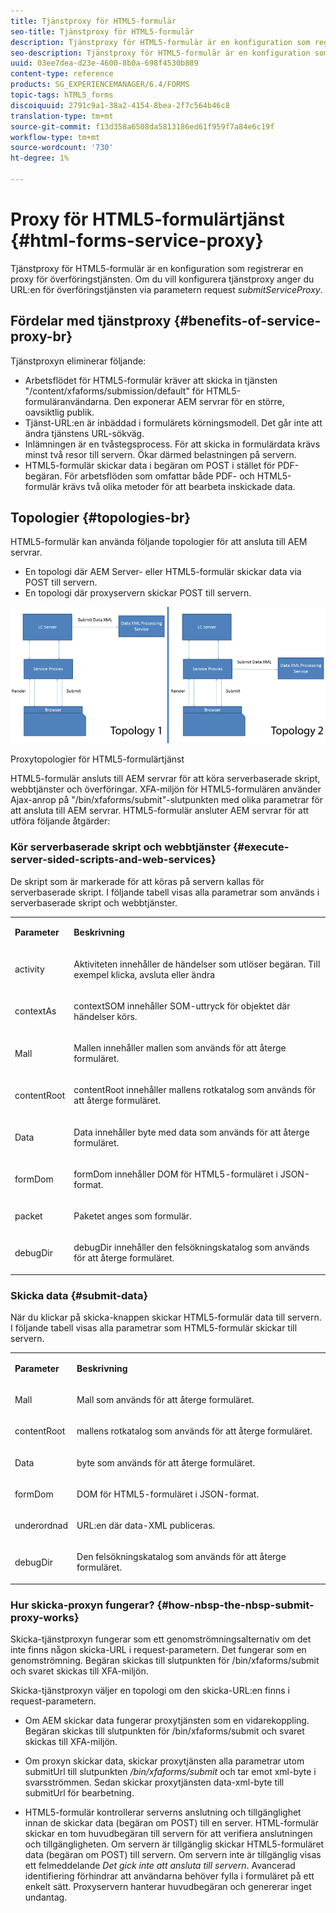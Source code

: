 ```yaml
---
title: Tjänstproxy för HTML5-formulär
seo-title: Tjänstproxy för HTML5-formulär
description: Tjänstproxy för HTML5-formulär är en konfiguration som registrerar en proxy för överföringstjänsten. Om du vill konfigurera tjänstproxy anger du URL:en för överföringstjänsten via parametern submitServiceProxy för begäran.
seo-description: Tjänstproxy för HTML5-formulär är en konfiguration som registrerar en proxy för överföringstjänsten. Om du vill konfigurera tjänstproxy anger du URL:en för överföringstjänsten via parametern submitServiceProxy för begäran.
uuid: 03ee7dea-d23e-4600-8b0a-698f4530b889
content-type: reference
products: SG_EXPERIENCEMANAGER/6.4/FORMS
topic-tags: hTML5_forms
discoiquuid: 2791c9a1-38a2-4154-8bea-2f7c564b46c8
translation-type: tm+mt
source-git-commit: f13d358a6508da5813186ed61f959f7a84e6c19f
workflow-type: tm+mt
source-wordcount: '730'
ht-degree: 1%

---
```



# Proxy för HTML5-formulärtjänst {#html-forms-service-proxy}

Tjänstproxy för HTML5-formulär är en konfiguration som registrerar en proxy för överföringstjänsten. Om du vill konfigurera tjänstproxy anger du URL:en för överföringstjänsten via parametern request *submitServiceProxy*.

## Fördelar med tjänstproxy {#benefits-of-service-proxy-br}

Tjänstproxyn eliminerar följande:

* Arbetsflödet för HTML5-formulär kräver att skicka in tjänsten &quot;/content/xfaforms/submission/default&quot; för HTML5-formuläranvändarna. Den exponerar AEM servrar för en större, oavsiktlig publik.
* Tjänst-URL:en är inbäddad i formulärets körningsmodell. Det går inte att ändra tjänstens URL-sökväg.
* Inlämningen är en tvåstegsprocess. För att skicka in formulärdata krävs minst två resor till servern. Ökar därmed belastningen på servern.
* HTML5-formulär skickar data i begäran om POST i stället för PDF-begäran. För arbetsflöden som omfattar både PDF- och HTML5-formulär krävs två olika metoder för att bearbeta inskickade data.

## Topologier {#topologies-br}

HTML5-formulär kan använda följande topologier för att ansluta till AEM servrar.

* En topologi där AEM Server- eller HTML5-formulär skickar data via POST till servern.
* En topologi där proxyservern skickar POST till servern.

![Proxytopologier för HTML5-formulärtjänst](assets/topology.png)

Proxytopologier för HTML5-formulärtjänst

HTML5-formulär ansluts till AEM servrar för att köra serverbaserade skript, webbtjänster och överföringar. XFA-miljön för HTML5-formulären använder Ajax-anrop på &quot;/bin/xfaforms/submit&quot;-slutpunkten med olika parametrar för att ansluta till AEM servrar. HTML5-formulär ansluter AEM servrar för att utföra följande åtgärder:

### Kör serverbaserade skript och webbtjänster {#execute-server-sided-scripts-and-web-services}

De skript som är markerade för att köras på servern kallas för serverbaserade skript. I följande tabell visas alla parametrar som används i serverbaserade skript och webbtjänster.

<table> 
 <tbody> 
  <tr> 
   <td><p><strong>Parameter</strong></p> </td> 
   <td><p><strong>Beskrivning</strong></p> </td> 
  </tr> 
  <tr> 
   <td><p>activity</p> </td> 
   <td><p>Aktiviteten innehåller de händelser som utlöser begäran. Till exempel klicka, avsluta eller ändra</p> </td> 
  </tr> 
  <tr> 
   <td><p>contextAs</p> </td> 
   <td><p>contextSOM innehåller SOM-uttryck för objektet där händelser körs.</p> </td> 
  </tr> 
  <tr> 
   <td><p>Mall</p> </td> 
   <td><p>Mallen innehåller mallen som används för att återge formuläret.</p> </td> 
  </tr> 
  <tr> 
   <td><p>contentRoot</p> </td> 
   <td><p>contentRoot innehåller mallens rotkatalog som används för att återge formuläret.</p> </td> 
  </tr> 
  <tr> 
   <td><p>Data</p> </td> 
   <td><p>Data innehåller byte med data som används för att återge formuläret.</p> </td> 
  </tr> 
  <tr> 
   <td><p>formDom</p> </td> 
   <td><p>formDom innehåller DOM för HTML5-formuläret i JSON-format.</p> </td> 
  </tr> 
  <tr> 
   <td><p>packet</p> </td> 
   <td><p>Paketet anges som formulär.</p> </td> 
  </tr> 
  <tr> 
   <td><p>debugDir</p> </td> 
   <td><p>debugDir innehåller den felsökningskatalog som används för att återge formuläret.</p> </td> 
  </tr> 
 </tbody> 
</table>

### Skicka data {#submit-data}

När du klickar på skicka-knappen skickar HTML5-formulär data till servern. I följande tabell visas alla parametrar som HTML5-formulär skickar till servern.

<table> 
 <tbody> 
  <tr> 
   <td><p><strong>Parameter</strong></p> </td> 
   <td><p><strong>Beskrivning</strong></p> </td> 
  </tr> 
  <tr> 
   <td><p>Mall</p> </td> 
   <td><p>Mall som används för att återge formuläret.</p> </td> 
  </tr> 
  <tr> 
   <td><p>contentRoot</p> </td> 
   <td><p>mallens rotkatalog som används för att återge formuläret.</p> </td> 
  </tr> 
  <tr> 
   <td><p>Data</p> </td> 
   <td><p>byte som används för att återge formuläret.</p> </td> 
  </tr> 
  <tr> 
   <td><p>formDom</p> </td> 
   <td><p>DOM för HTML5-formuläret i JSON-format.</p> </td> 
  </tr> 
  <tr> 
   <td><p>underordnad</p> </td> 
   <td><p>URL:en där data-XML publiceras.</p> </td> 
  </tr> 
  <tr> 
   <td><p>debugDir</p> </td> 
   <td><p>Den felsökningskatalog som används för att återge formuläret.</p> </td> 
  </tr> 
 </tbody> 
</table>

### Hur skicka-proxyn fungerar? {#how-nbsp-the-nbsp-submit-proxy-works}

Skicka-tjänstproxyn fungerar som ett genomströmningsalternativ om det inte finns någon skicka-URL i request-parametern. Det fungerar som en genomströmning. Begäran skickas till slutpunkten för /bin/xfaforms/submit och svaret skickas till XFA-miljön.

Skicka-tjänstproxyn väljer en topologi om den skicka-URL:en finns i request-parametern.

* Om AEM skickar data fungerar proxytjänsten som en vidarekoppling. Begäran skickas till slutpunkten för /bin/xfaforms/submit och svaret skickas till XFA-miljön.
* Om proxyn skickar data, skickar proxytjänsten alla parametrar utom submitUrl till slutpunkten */bin/xfaforms/submit* och tar emot xml-byte i svarsströmmen. Sedan skickar proxytjänsten data-xml-byte till submitUrl för bearbetning.

* HTML5-formulär kontrollerar serverns anslutning och tillgänglighet innan de skickar data (begäran om POST) till en server. HTML-formulär skickar en tom huvudbegäran till servern för att verifiera anslutningen och tillgängligheten. Om servern är tillgänglig skickar HTML5-formuläret data (begäran om POST) till servern. Om servern inte är tillgänglig visas ett felmeddelande *Det gick inte att ansluta till servern*. Avancerad identifiering förhindrar att användarna behöver fylla i formuläret på ett enkelt sätt. Proxyservern hanterar huvudbegäran och genererar inget undantag.

